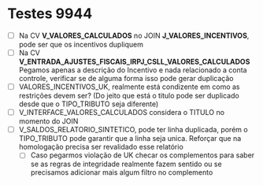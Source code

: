 # Testes 9944
- [ ] Na CV **V_VALORES_CALCULADOS** no JOIN **J_VALORES_INCENTIVOS**, pode ser que os incentivos dupliquem
- [ ] Na CV **V_ENTRADA_AJUSTES_FISCAIS_IRPJ_CSLL_VALORES_CALCULADOS** Pegamos apenas a descrição do Incentivo e nada relacionado a conta controle, verificar se de alguma forma isso pode gerar duplicação
- [ ] VALORES_INCENTIVOS_UK, realmente está condizente em como as restrições devem ser? (Do jeito que está o titulo pode ser duplicado desde que o TIPO_TRIBUTO seja diferente)
- [ ] V_INTERFACE_VALORES_CALCULADOS considera o TITULO no momento do JOIN
- [ ] V_SALDOS_RELATORIO_SINTETICO, pode ter linha duplicada, porém o TIPO_TRIBUTO pode garantir que a linha seja unica. Reforçar que na homologação precisa ser revalidado esse relatório
	- [ ] Caso pegarmos violação de UK checar os complementos para saber se as regras de integridade realmente fazem sentido ou se precisamos adicionar mais algum filtro no complemento